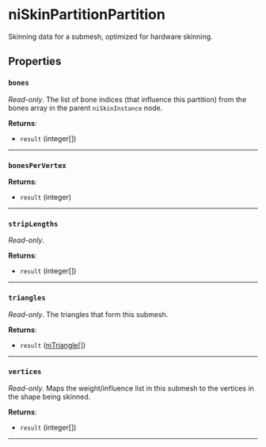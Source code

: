 <!---
	This file is autogenerated. Do not edit this file manually. Your changes will be ignored.
	More information: https://github.com/MWSE/MWSE/tree/master/docs
-->

# niSkinPartitionPartition

Skinning data for a submesh, optimized for hardware skinning.

## Properties

### `bones`
<div class="search_terms" style="display: none">bones</div>

*Read-only*. The list of bone indices (that influence this partition) from the bones array in the parent `niSkinInstance` node.

**Returns**:

* `result` (integer[])

***

### `bonesPerVertex`
<div class="search_terms" style="display: none">bonespervertex</div>



**Returns**:

* `result` (integer)

***

### `stripLengths`
<div class="search_terms" style="display: none">striplengths</div>

*Read-only*. 

**Returns**:

* `result` (integer[])

***

### `triangles`
<div class="search_terms" style="display: none">triangles</div>

*Read-only*. The triangles that form this submesh.

**Returns**:

* `result` ([niTriangle](../../types/niTriangle)[])

***

### `vertices`
<div class="search_terms" style="display: none">vertices</div>

*Read-only*. Maps the weight/influence list in this submesh to the vertices in the shape being skinned.

**Returns**:

* `result` (integer[])

***

